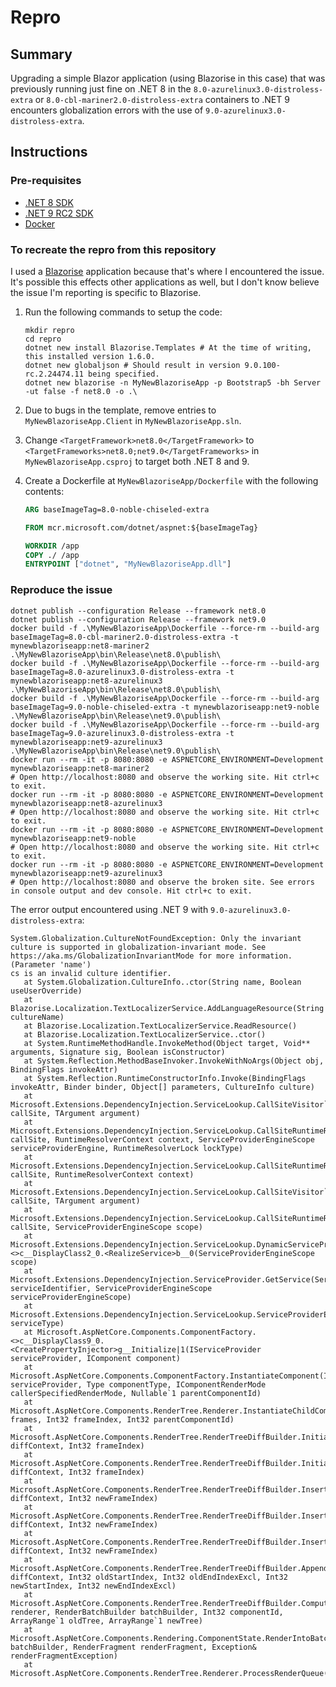 # Repro

## Summary

Upgrading a simple Blazor application (using Blazorise in this case) that was previously running just fine on .NET 8 in
the `8.0-azurelinux3.0-distroless-extra` or `8.0-cbl-mariner2.0-distroless-extra` containers to .NET 9 encounters
globalization errors with the use of `9.0-azurelinux3.0-distroless-extra`.

## Instructions

### Pre-requisites

- [.NET 8 SDK](https://dotnet.microsoft.com/download/dotnet/8.0)
- [.NET 9 RC2 SDK](https://dotnet.microsoft.com/download/dotnet/9.0)
- [Docker](https://www.docker.com/products/docker-desktop/)

### To recreate the repro from this repository

I used a [Blazorise](https://blazorise.com/) application because that's where I encountered the issue. It's possible
this effects other applications as well, but I don't know believe the issue I'm reporting is specific to Blazorise.

1. Run the following commands to setup the code:

   ```shell
   mkdir repro
   cd repro
   dotnet new install Blazorise.Templates # At the time of writing, this installed version 1.6.0.
   dotnet new globaljson # Should result in version 9.0.100-rc.2.24474.11 being specified.
   dotnet new blazorise -n MyNewBlazoriseApp -p Bootstrap5 -bh Server -ut false -f net8.0 -o .\
   ```

2. Due to bugs in the template, remove entries to `MyNewBlazoriseApp.Client` in `MyNewBlazoriseApp.sln`.
3. Change `<TargetFramework>net8.0</TargetFramework>` to `<TargetFrameworks>net8.0;net9.0</TargetFrameworks>` in `MyNewBlazoriseApp.csproj` to target both .NET 8 and 9.
4. Create a Dockerfile at `MyNewBlazoriseApp/Dockerfile` with the following contents:

   ```Dockerfile
   ARG baseImageTag=8.0-noble-chiseled-extra

   FROM mcr.microsoft.com/dotnet/aspnet:${baseImageTag}

   WORKDIR /app
   COPY ./ /app
   ENTRYPOINT ["dotnet", "MyNewBlazoriseApp.dll"]
   ```

### Reproduce the issue

```shell
dotnet publish --configuration Release --framework net8.0
dotnet publish --configuration Release --framework net9.0
docker build -f .\MyNewBlazoriseApp\Dockerfile --force-rm --build-arg baseImageTag=8.0-cbl-mariner2.0-distroless-extra -t mynewblazoriseapp:net8-mariner2 .\MyNewBlazoriseApp\bin\Release\net8.0\publish\
docker build -f .\MyNewBlazoriseApp\Dockerfile --force-rm --build-arg baseImageTag=8.0-azurelinux3.0-distroless-extra -t mynewblazoriseapp:net8-azurelinux3 .\MyNewBlazoriseApp\bin\Release\net8.0\publish\
docker build -f .\MyNewBlazoriseApp\Dockerfile --force-rm --build-arg baseImageTag=9.0-noble-chiseled-extra -t mynewblazoriseapp:net9-noble .\MyNewBlazoriseApp\bin\Release\net9.0\publish\
docker build -f .\MyNewBlazoriseApp\Dockerfile --force-rm --build-arg baseImageTag=9.0-azurelinux3.0-distroless-extra -t mynewblazoriseapp:net9-azurelinux3 .\MyNewBlazoriseApp\bin\Release\net9.0\publish\
docker run --rm -it -p 8080:8080 -e ASPNETCORE_ENVIRONMENT=Development mynewblazoriseapp:net8-mariner2
# Open http://localhost:8080 and observe the working site. Hit ctrl+c to exit.
docker run --rm -it -p 8080:8080 -e ASPNETCORE_ENVIRONMENT=Development mynewblazoriseapp:net8-azurelinux3
# Open http://localhost:8080 and observe the working site. Hit ctrl+c to exit.
docker run --rm -it -p 8080:8080 -e ASPNETCORE_ENVIRONMENT=Development mynewblazoriseapp:net9-noble
# Open http://localhost:8080 and observe the working site. Hit ctrl+c to exit.
docker run --rm -it -p 8080:8080 -e ASPNETCORE_ENVIRONMENT=Development mynewblazoriseapp:net9-azurelinux3
# Open http://localhost:8080 and observe the broken site. See errors in console output and dev console. Hit ctrl+c to exit.
```

The error output encountered using .NET 9 with `9.0-azurelinux3.0-distroless-extra`:

```text
System.Globalization.CultureNotFoundException: Only the invariant culture is supported in globalization-invariant mode. See https://aka.ms/GlobalizationInvariantMode for more information. (Parameter 'name')
cs is an invalid culture identifier.
   at System.Globalization.CultureInfo..ctor(String name, Boolean useUserOverride)
   at Blazorise.Localization.TextLocalizerService.AddLanguageResource(String cultureName)
   at Blazorise.Localization.TextLocalizerService.ReadResource()
   at Blazorise.Localization.TextLocalizerService..ctor()
   at System.RuntimeMethodHandle.InvokeMethod(Object target, Void** arguments, Signature sig, Boolean isConstructor)
   at System.Reflection.MethodBaseInvoker.InvokeWithNoArgs(Object obj, BindingFlags invokeAttr)
   at System.Reflection.RuntimeConstructorInfo.Invoke(BindingFlags invokeAttr, Binder binder, Object[] parameters, CultureInfo culture)
   at Microsoft.Extensions.DependencyInjection.ServiceLookup.CallSiteVisitor`2.VisitCallSiteMain(ServiceCallSite callSite, TArgument argument)
   at Microsoft.Extensions.DependencyInjection.ServiceLookup.CallSiteRuntimeResolver.VisitCache(ServiceCallSite callSite, RuntimeResolverContext context, ServiceProviderEngineScope serviceProviderEngine, RuntimeResolverLock lockType)
   at Microsoft.Extensions.DependencyInjection.ServiceLookup.CallSiteRuntimeResolver.VisitScopeCache(ServiceCallSite callSite, RuntimeResolverContext context)
   at Microsoft.Extensions.DependencyInjection.ServiceLookup.CallSiteVisitor`2.VisitCallSite(ServiceCallSite callSite, TArgument argument)
   at Microsoft.Extensions.DependencyInjection.ServiceLookup.CallSiteRuntimeResolver.Resolve(ServiceCallSite callSite, ServiceProviderEngineScope scope)
   at Microsoft.Extensions.DependencyInjection.ServiceLookup.DynamicServiceProviderEngine.<>c__DisplayClass2_0.<RealizeService>b__0(ServiceProviderEngineScope scope)
   at Microsoft.Extensions.DependencyInjection.ServiceProvider.GetService(ServiceIdentifier serviceIdentifier, ServiceProviderEngineScope serviceProviderEngineScope)
   at Microsoft.Extensions.DependencyInjection.ServiceLookup.ServiceProviderEngineScope.GetService(Type serviceType)
   at Microsoft.AspNetCore.Components.ComponentFactory.<>c__DisplayClass9_0.<CreatePropertyInjector>g__Initialize|1(IServiceProvider serviceProvider, IComponent component)
   at Microsoft.AspNetCore.Components.ComponentFactory.InstantiateComponent(IServiceProvider serviceProvider, Type componentType, IComponentRenderMode callerSpecifiedRenderMode, Nullable`1 parentComponentId)
   at Microsoft.AspNetCore.Components.RenderTree.Renderer.InstantiateChildComponentOnFrame(RenderTreeFrame[] frames, Int32 frameIndex, Int32 parentComponentId)
   at Microsoft.AspNetCore.Components.RenderTree.RenderTreeDiffBuilder.InitializeNewComponentFrame(DiffContext& diffContext, Int32 frameIndex)
   at Microsoft.AspNetCore.Components.RenderTree.RenderTreeDiffBuilder.InitializeNewSubtree(DiffContext& diffContext, Int32 frameIndex)
   at Microsoft.AspNetCore.Components.RenderTree.RenderTreeDiffBuilder.InsertNewFrame(DiffContext& diffContext, Int32 newFrameIndex)
   at Microsoft.AspNetCore.Components.RenderTree.RenderTreeDiffBuilder.InsertNewFrame(DiffContext& diffContext, Int32 newFrameIndex)
   at Microsoft.AspNetCore.Components.RenderTree.RenderTreeDiffBuilder.InsertNewFrame(DiffContext& diffContext, Int32 newFrameIndex)
   at Microsoft.AspNetCore.Components.RenderTree.RenderTreeDiffBuilder.AppendDiffEntriesForRange(DiffContext& diffContext, Int32 oldStartIndex, Int32 oldEndIndexExcl, Int32 newStartIndex, Int32 newEndIndexExcl)
   at Microsoft.AspNetCore.Components.RenderTree.RenderTreeDiffBuilder.ComputeDiff(Renderer renderer, RenderBatchBuilder batchBuilder, Int32 componentId, ArrayRange`1 oldTree, ArrayRange`1 newTree)
   at Microsoft.AspNetCore.Components.Rendering.ComponentState.RenderIntoBatch(RenderBatchBuilder batchBuilder, RenderFragment renderFragment, Exception& renderFragmentException)
   at Microsoft.AspNetCore.Components.RenderTree.Renderer.ProcessRenderQueue()
```
